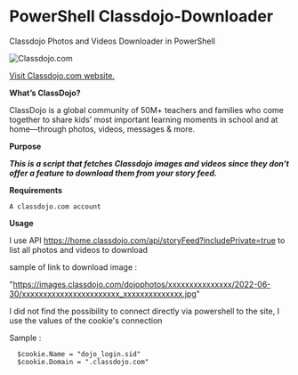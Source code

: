 # PowerShell Classdojo-Downloader
Classdojo Photos and Videos Downloader in PowerShell

![Classdojo.com](https://www.classdojo.com/static/8ceb13c1cedc11f744c9077b520d0c79/39223/classdojo_logo_176%402x.png)

[Visit Classdojo.com website.](https://www.classdojo.com)

**What’s ClassDojo?**

ClassDojo is a global community of 50M+ teachers and families who come together 
to share kids’ most important learning moments in school and at home—through 
photos, videos, messages & more.

**Purpose**

***This is a script that fetches Classdojo images and videos since they don't offer a feature to download them from your story feed.***

**Requirements**

    A classdojo.com account

**Usage**

I use API https://home.classdojo.com/api/storyFeed?includePrivate=true to list all photos and videos to download

sample of link to download image :

"https://images.classdojo.com/dojophotos/xxxxxxxxxxxxxxx/2022-06-30/xxxxxxxxxxxxxxxxxxxxxxx_xxxxxxxxxxxxxx.jpg"

I did not find the possibility to connect directly via powershell to the site, 
I use the values of the cookie's connection 

Sample : 
```
  $cookie.Name = "dojo_login.sid"
  $cookie.Domain = ".classdojo.com"
```
